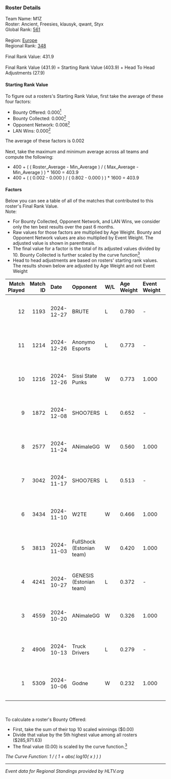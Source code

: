### Roster Details<br />
Team Name: M1Z<br />
Roster: Ancient, Freesies, klausyk, qwant, Styx<br />
Global Rank: [561](../../standings_global_2025_02_28.md)<br />
<br />
Region: [Europe]( ../../standings_europe_2025_02_28.md)<br />
Regional Rank: [348]( ../../standings_europe_2025_02_28.md)<br />
<br />
Final Rank Value:  431.9<br />
<br />
Final Rank Value (431.9) = Starting Rank Value (403.9) + Head To Head Adjustments (27.9)<br />

#### Starting Rank Value<br />
To figure out a rosters's Starting Rank Value, first take the average of these four factors:<br />
- Bounty Offered: 0.000[<sup>1</sup>](#table2)
- Bounty Collected: 0.000[<sup>2</sup>](#table1)
- Opponent Network: 0.008[<sup>2</sup>](#table1)
- LAN Wins: 0.000[<sup>2</sup>](#table1)

The average of these factors is 0.002<br />
<br />
Next, take the maximum and minimum average across all teams and compute the following:<br />
- 400 + ( ( Roster_Average - Min_Average ) / ( Max_Average - Min_Average ) ) * 1600 = 403.9
- 400 + ( ( 0.002 - 0.000 ) / ( 0.802 - 0.000 ) ) * 1600 = 403.9


#### Factors<br />
Below you can see a table of all of the matches that contributed to this roster's Final Rank Value.<br />
Note:<br />

- For Bounty Collected, Opponent Network, and LAN Wins, we consider only the ten best results over the past 6 months.
- Raw values for those factors are multiplied by Age Weight. Bounty and Opponent Network values are also multiplied by Event Weight. The adjusted value is shown in parenthesis.
- The final value for a factor is the total of its adjusted values divided by 10. Bounty Collected is further scaled by the curve function[<sup>3</sup>](#curveFunction)
- Head to head adjustments are based on rosters' starting rank values. The results shown below are adjusted by Age Weight and not Event Weight
<span id="table1"></span><br />


| Match Played | Match ID | Date       | Opponent                  | W/L | Age Weight | Event Weight | Bounty Collected | Opponent Network | LAN Wins  | H2H Adj. | Roster                                  |
| -: | -: | :- | :- | :- | :- | :- | :- | :- | :- | -: | :- |
|           12 |     1193 | 2024-12-27 | BRUTE                     | L   | 0.780      | -            | -                | -                | -         |    -2.92 | Ancient, Freesies, klausyk, qwant, Styx |
|           11 |     1214 | 2024-12-26 | Anonymo Esports           | L   | 0.773      | -            | -                | -                | -         |    -0.81 | Ancient, Freesies, klausyk, qwant, Styx |
|           10 |     1216 | 2024-12-26 | Sissi State Punks         | W   | 0.773      | 1.000        | 0.000 (0.000)    | 0.000 (0.000)    | 0 (0.000) |    11.04 | Ancient, Freesies, klausyk, qwant, Styx |
|            9 |     1872 | 2024-12-08 | SHOO7ERS                  | L   | 0.652      | -            | -                | -                | -         |    -4.19 | Ancient, Freesies, klausyk, qwant, Styx |
|            8 |     2577 | 2024-11-24 | ANimaleGG                 | W   | 0.560      | 1.000        | 0.000 (0.000)    | 0.060 (0.034)    | 0 (0.000) |    10.76 | Ancient, Freesies, klausyk, qwant, Styx |
|            7 |     3042 | 2024-11-17 | SHOO7ERS                  | L   | 0.513      | -            | -                | -                | -         |    -3.25 | Ancient, Freesies, klausyk, qwant, Styx |
|            6 |     3434 | 2024-11-10 | W2TE                      | W   | 0.466      | 1.000        | 0.000 (0.000)    | 0.014 (0.006)    | 0 (0.000) |     6.83 | Ancient, Freesies, klausyk, qwant, Styx |
|            5 |     3813 | 2024-11-03 | FullShock (Estonian team) | W   | 0.420      | 1.000        | 0.000 (0.000)    | 0.019 (0.008)    | 0 (0.000) |     6.39 | Ancient, Freesies, klausyk, qwant, Styx |
|            4 |     4241 | 2024-10-27 | GENESIS (Estonian team)   | L   | 0.372      | -            | -                | -                | -         |    -4.22 | Ancient, Freesies, klausyk, qwant, Styx |
|            3 |     4559 | 2024-10-20 | ANimaleGG                 | W   | 0.326      | 1.000        | 0.000 (0.000)    | 0.060 (0.020)    | 0 (0.000) |     6.45 | Ancient, Freesies, klausyk, qwant, Styx |
|            2 |     4906 | 2024-10-13 | Truck Drivers             | L   | 0.279      | -            | -                | -                | -         |    -1.79 | Ancient, Freesies, klausyk, qwant, Styx |
|            1 |     5309 | 2024-10-06 | Godne                     | W   | 0.232      | 1.000        | 0.000 (0.000)    | 0.049 (0.011)    | 0 (0.000) |     3.61 | Ancient, Freesies, klausyk, qwant, Styx |

<br />
<span id="table2"></span><br />
To calculate a roster's Bounty Offered:<br />

- First, take the sum of their top 10 scaled winnings ($0.00)
- Divide that value by the 5th highest value among all rosters ($285,971.63)
- The final value (0.00) is scaled by the curve function.[<sup>3</sup>](#curveFunction)

<span id="curveFunction"></span>_The Curve Function: 1 / ( 1 + abs( log10( x ) ) )_<br />

---
_Event data for Regional Standings provided by HLTV.org_<br />
